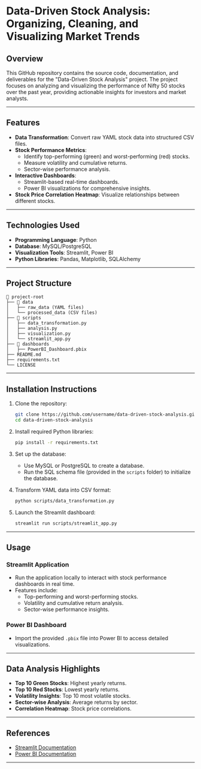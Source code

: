 # Data-Driven Stock Analysis: Organizing, Cleaning, and Visualizing Market Trends

## **Overview**
This GitHub repository contains the source code, documentation, and deliverables for the "Data-Driven Stock Analysis" project. The project focuses on analyzing and visualizing the performance of Nifty 50 stocks over the past year, providing actionable insights for investors and market analysts.

---

## **Features**
- **Data Transformation**: Convert raw YAML stock data into structured CSV files.
- **Stock Performance Metrics**:
  - Identify top-performing (green) and worst-performing (red) stocks.
  - Measure volatility and cumulative returns.
  - Sector-wise performance analysis.
- **Interactive Dashboards**:
  - Streamlit-based real-time dashboards.
  - Power BI visualizations for comprehensive insights.
- **Stock Price Correlation Heatmap**: Visualize relationships between different stocks.

---

## **Technologies Used**
- **Programming Language**: Python
- **Database**: MySQL/PostgreSQL
- **Visualization Tools**: Streamlit, Power BI
- **Python Libraries**: Pandas, Matplotlib, SQLAlchemy

---

## **Project Structure**
```
📁 project-root
├── 📁 data
│   ├── raw_data (YAML files)
│   └── processed_data (CSV files)
├── 📁 scripts
│   ├── data_transformation.py
│   ├── analysis.py
│   ├── visualization.py
│   └── streamlit_app.py
├── 📁 dashboards
│   ├── PowerBI_Dashboard.pbix
├── README.md
├── requirements.txt
└── LICENSE
```

---

## **Installation Instructions**
1. Clone the repository:
   ```bash
   git clone https://github.com/username/data-driven-stock-analysis.git
   cd data-driven-stock-analysis
   ```
2. Install required Python libraries:
   ```bash
   pip install -r requirements.txt
   ```
3. Set up the database:
   - Use MySQL or PostgreSQL to create a database.
   - Run the SQL schema file (provided in the `scripts` folder) to initialize the database.

4. Transform YAML data into CSV format:
   ```bash
   python scripts/data_transformation.py
   ```

5. Launch the Streamlit dashboard:
   ```bash
   streamlit run scripts/streamlit_app.py
   ```

---

## **Usage**
### **Streamlit Application**
- Run the application locally to interact with stock performance dashboards in real time.
- Features include:
  - Top-performing and worst-performing stocks.
  - Volatility and cumulative return analysis.
  - Sector-wise performance insights.

### **Power BI Dashboard**
- Import the provided `.pbix` file into Power BI to access detailed visualizations.

---

## **Data Analysis Highlights**
- **Top 10 Green Stocks**: Highest yearly returns.
- **Top 10 Red Stocks**: Lowest yearly returns.
- **Volatility Insights**: Top 10 most volatile stocks.
- **Sector-wise Analysis**: Average returns by sector.
- **Correlation Heatmap**: Stock price correlations.

---

## **References**
- [Streamlit Documentation](https://docs.streamlit.io/library/api-reference)
- [Power BI Documentation](https://docs.microsoft.com/en-us/power-bi/)

---


